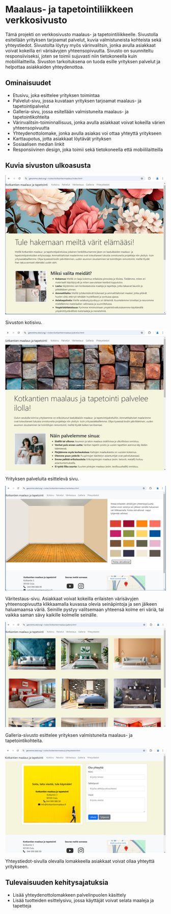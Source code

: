 # Maalaus- ja tapetointiliikkeen verkkosivusto
Tämä projekti on verkkosivusto maalaus- ja tapetointiliikkeelle. Sivustolla esitellään yrityksen tarjoamat palvelut, kuvia valmistuneista kohteista sekä yhteystiedot. Sivustolta löytyy myös värinvalitsin, jonka avulla asiakkaat voivat kokeilla eri värisävyjen yhteensopivuutta. Sivusto on suunniteltu responsiiviseksi, joten se toimii sujuvasti niin tietokoneella kuin mobiililaitteilla. Sivuston tarkoituksena on tuoda esille yrityksen palvelut ja helpottaa asiakkaiden yhteydenottoa.

## Ominaisuudet
- Etusivu, joka esittelee yrityksen toimintaa
- Palvelut-sivu, jossa kuvataan yrityksen tarjoamat maalaus- ja tapetointipalvelut
- Galleria-sivu, jossa esitellään valmistuneita maalaus- ja tapetointikohteita
- Värinvalitsin-toiminnallisuus, jonka avulla asiakkaat voivat kokeilla värien yhteensopivuutta
- Yhteydenottolomake, jonka avulla asiakas voi ottaa yhteyttä yritykseen
- Karttaupotus, jotta asiakkaat löytävät yrityksen
- Sosiaalisen median linkit
- Responsiivinen design, joka toimii sekä tietokoneella että mobiililaitteilla

## Kuvia sivuston ulkoasusta
![Kotisivu](Screenshots/1_kotisivu.jpg)


Sivuston kotisivu.


![Palvelut-sivu](Screenshots/2_palvelut_sivu.jpg)


Yrityksen palveluita esittelevä sivu.


![Väritestaus-sivu](Screenshots/3_varitestaus_sivu.jpg)

Väritestaus-sivu. Asiakkaat voivat kokeilla erilaisten värisävyjen yhteensopivuutta klikkaamalla kuvassa olevia seinäpintoja ja sen jälkeen haluamaansa väriä. Seinille pystyy valitsemaan yhteensä kolme eri väriä, tai vaikka saman sävy kaikille kolmelle seinälle.

![Galleria-sivu](Screenshots/4_galleria_sivu.jpg)

Galleria-sivusto esittelee yrityksen valmistuneita maalaus- ja tapetointikohteita.

![Yhteystiedot-sivu](Screenshots/5_yhteystiedot_sivu.jpg)

Yhteystiedot-sivulla olevalla lomakkeella asiakkaat voivat ollaa yhteyttä yritykseen.

## Tulevaisuuden kehitysajatuksia

- Lisää yhteydenottolomakkeen palvelinpuolen käsittely
- Lisää tuotteiden esittelysivu, jossa käyttäjät voivat selata maaleja ja tapetteja
 
